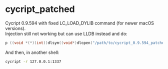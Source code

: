# cycript_patched
Cycript 0.9.594 with fixed LC_LOAD_DYLIB command (for newer macOS versions).  
Injection still not working but can use LLDB instead and do:

```C
p ((void *(*)(int))dlsym((void*)dlopen("/path/to/cycript_0.9.594_patched/Cycript.lib/libcycript.dylib", 1), "CYListenServer"))(1337)
```
And then, in another shell:
```bash
cycript -r 127.0.0.1:1337
```
